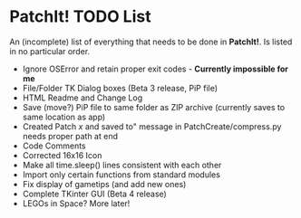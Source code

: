 PatchIt! TODO List
==================

An (incomplete) list of everything that needs to be done in **PatchIt!**. Is listed in no particular order.


* Ignore OSError and retain proper exit codes - **Currently impossible for me**
* File/Folder TK Dialog boxes (Beta 3 release, PiP file)
* HTML Readme and Change Log
* Save (move?) PiP file to same folder as ZIP archive (currently saves to same location as app) 
* Created Patch *x* and saved to" message in PatchCreate/compress.py needs proper path at end
* Code Comments
* Corrected 16x16 Icon
* Make all time.sleep() lines consistent with each other
* Import only certain functions from standard modules
* Fix display of gametips (and add new ones)
* Complete TKinter GUI (Beta 4 release)
* LEGOs in Space? More later!
